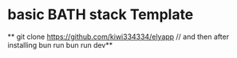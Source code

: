 # basic BATH stack Template
**    git clone https://github.com/kiwi334334/elyapp
    // and then after installing bun run
    bun run dev**